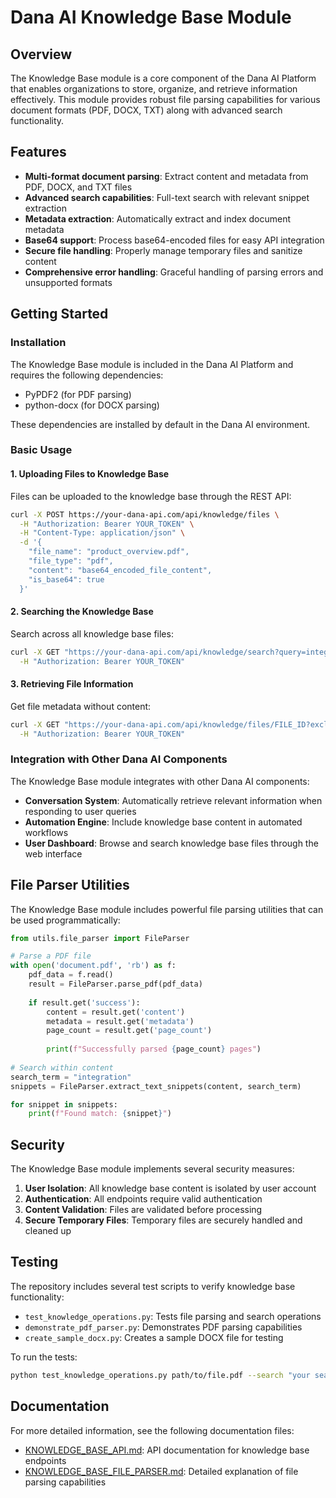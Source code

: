 # Dana AI Knowledge Base Module

## Overview

The Knowledge Base module is a core component of the Dana AI Platform that enables organizations to store, organize, and retrieve information effectively. This module provides robust file parsing capabilities for various document formats (PDF, DOCX, TXT) along with advanced search functionality.

## Features

- **Multi-format document parsing**: Extract content and metadata from PDF, DOCX, and TXT files
- **Advanced search capabilities**: Full-text search with relevant snippet extraction
- **Metadata extraction**: Automatically extract and index document metadata
- **Base64 support**: Process base64-encoded files for easy API integration
- **Secure file handling**: Properly manage temporary files and sanitize content
- **Comprehensive error handling**: Graceful handling of parsing errors and unsupported formats

## Getting Started

### Installation

The Knowledge Base module is included in the Dana AI Platform and requires the following dependencies:

- PyPDF2 (for PDF parsing)
- python-docx (for DOCX parsing)

These dependencies are installed by default in the Dana AI environment.

### Basic Usage

#### 1. Uploading Files to Knowledge Base

Files can be uploaded to the knowledge base through the REST API:

```bash
curl -X POST https://your-dana-api.com/api/knowledge/files \
  -H "Authorization: Bearer YOUR_TOKEN" \
  -H "Content-Type: application/json" \
  -d '{
    "file_name": "product_overview.pdf",
    "file_type": "pdf",
    "content": "base64_encoded_file_content",
    "is_base64": true
  }'
```

#### 2. Searching the Knowledge Base

Search across all knowledge base files:

```bash
curl -X GET "https://your-dana-api.com/api/knowledge/search?query=integration&include_snippets=true" \
  -H "Authorization: Bearer YOUR_TOKEN"
```

#### 3. Retrieving File Information

Get file metadata without content:

```bash
curl -X GET "https://your-dana-api.com/api/knowledge/files/FILE_ID?exclude_content=true" \
  -H "Authorization: Bearer YOUR_TOKEN"
```

### Integration with Other Dana AI Components

The Knowledge Base module integrates with other Dana AI components:

- **Conversation System**: Automatically retrieve relevant information when responding to user queries
- **Automation Engine**: Include knowledge base content in automated workflows
- **User Dashboard**: Browse and search knowledge base files through the web interface

## File Parser Utilities

The Knowledge Base module includes powerful file parsing utilities that can be used programmatically:

```python
from utils.file_parser import FileParser

# Parse a PDF file
with open('document.pdf', 'rb') as f:
    pdf_data = f.read()
    result = FileParser.parse_pdf(pdf_data)
    
    if result.get('success'):
        content = result.get('content')
        metadata = result.get('metadata')
        page_count = result.get('page_count')
        
        print(f"Successfully parsed {page_count} pages")
        
# Search within content
search_term = "integration"
snippets = FileParser.extract_text_snippets(content, search_term)

for snippet in snippets:
    print(f"Found match: {snippet}")
```

## Security

The Knowledge Base module implements several security measures:

1. **User Isolation**: All knowledge base content is isolated by user account
2. **Authentication**: All endpoints require valid authentication
3. **Content Validation**: Files are validated before processing
4. **Secure Temporary Files**: Temporary files are securely handled and cleaned up

## Testing

The repository includes several test scripts to verify knowledge base functionality:

- `test_knowledge_operations.py`: Tests file parsing and search operations
- `demonstrate_pdf_parser.py`: Demonstrates PDF parsing capabilities
- `create_sample_docx.py`: Creates a sample DOCX file for testing

To run the tests:

```bash
python test_knowledge_operations.py path/to/file.pdf --search "your search term"
```

## Documentation

For more detailed information, see the following documentation files:

- [KNOWLEDGE_BASE_API.md](KNOWLEDGE_BASE_API.md): API documentation for knowledge base endpoints
- [KNOWLEDGE_BASE_FILE_PARSER.md](KNOWLEDGE_BASE_FILE_PARSER.md): Detailed explanation of file parsing capabilities
